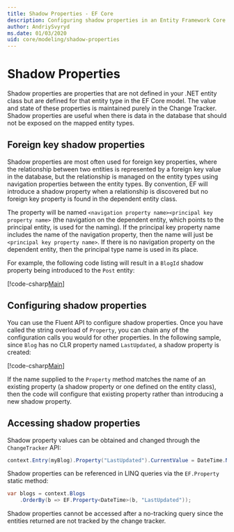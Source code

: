 ```yaml
---
title: Shadow Properties - EF Core
description: Configuring shadow properties in an Entity Framework Core model
author: AndriySvyryd
ms.date: 01/03/2020
uid: core/modeling/shadow-properties
---
```

# Shadow Properties

Shadow properties are properties that are not defined in your .NET entity class but are defined for that entity type in the EF Core model. The value and state of these properties is maintained purely in the Change Tracker. Shadow properties are useful when there is data in the database that should not be exposed on the mapped entity types.

## Foreign key shadow properties

Shadow properties are most often used for foreign key properties, where the relationship between two entities is represented by a foreign key value in the database, but the relationship is managed on the entity types using navigation properties between the entity types. By convention, EF will introduce a shadow property when a relationship is discovered but no foreign key property is found in the dependent entity class.

The property will be named `<navigation property name><principal key property name>` (the navigation on the dependent entity, which points to the principal entity, is used for the naming). If the principal key property name includes the name of the navigation property, then the name will just be `<principal key property name>`. If there is no navigation property on the dependent entity, then the principal type name is used in its place.

For example, the following code listing will result in a `BlogId` shadow property being introduced to the `Post` entity:

[!code-csharp[Main](../../../samples/core/Modeling/Conventions/ShadowForeignKey.cs?name=Conventions&highlight=21-23)]

## Configuring shadow properties

You can use the Fluent API to configure shadow properties. Once you have called the string overload of `Property`, you can chain any of the configuration calls you would for other properties. In the following sample, since `Blog` has no CLR property named `LastUpdated`, a shadow property is created:

[!code-csharp[Main](../../../samples/core/Modeling/FluentAPI/ShadowProperty.cs?name=ShadowProperty&highlight=8)]

If the name supplied to the `Property` method matches the name of an existing property (a shadow property or one defined on the entity class), then the code will configure that existing property rather than introducing a new shadow property.

## Accessing shadow properties

Shadow property values can be obtained and changed through the `ChangeTracker` API:

```csharp
context.Entry(myBlog).Property("LastUpdated").CurrentValue = DateTime.Now;
```

Shadow properties can be referenced in LINQ queries via the `EF.Property` static method:

```csharp
var blogs = context.Blogs
    .OrderBy(b => EF.Property<DateTime>(b, "LastUpdated"));
```

Shadow properties cannot be accessed after a no-tracking query since the entities returned are not tracked by the change tracker.
